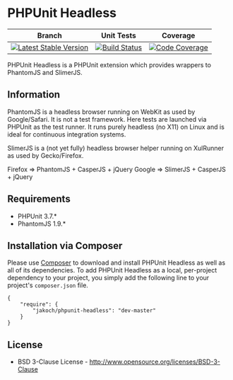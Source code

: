 # PHPUnit Headless

| Branch | Unit Tests | Coverage |
| ------ | ---------- | -------- |
| [![Latest Stable Version](https://poser.pugx.org/jakoch/phpunit-headless/v/stable.png)](https://packagist.org/packages/jakoch/phpunit-headless/) | [![Build Status](https://travis-ci.org/jakoch/phpunit-headless.png?branch=master)](https://travis-ci.org/jakoch/phpunit-headless/) | [![Code Coverage](https://scrutinizer-ci.com/g/jakoch/phpunit-headless/badges/coverage.png?s=d5f1f3d8d60acface9af5703812a1b7824fcce7c)](https://scrutinizer-ci.com/g/jakoch/phpunit-headless/) |

PHPUnit Headless is a PHPUnit extension which provides wrappers to PhantomJS and SlimerJS.

## Information

PhantomJS is a headless browser running on WebKit as used by Google/Safari.
It is not a test framework. Here tests are launched via PHPUnit as the test runner.
It runs purely headless (no X11) on Linux and is ideal for continuous integration systems.

SlimerJS is a (not yet fully) headless browser helper running on XulRunner as used by Gecko/Firefox.

Firefox => PhantomJS + CasperJS + jQuery
Google  => SlimerJS  + CasperJS + jQuery

## Requirements

* PHPUnit 3.7.*
* PhantomJS 1.9.*

## Installation via Composer

Please use [Composer](http://getcomposer.org/) to download and install PHPUnit Headless as well as all of its dependencies.
To add PHPUnit Headless as a local, per-project dependency to your project,
you simply add the following line to your project's `composer.json` file.

    {
        "require": {
            "jakoch/phpunit-headless": "dev-master"
        }
    }

## License

* BSD 3-Clause License - http://www.opensource.org/licenses/BSD-3-Clause
